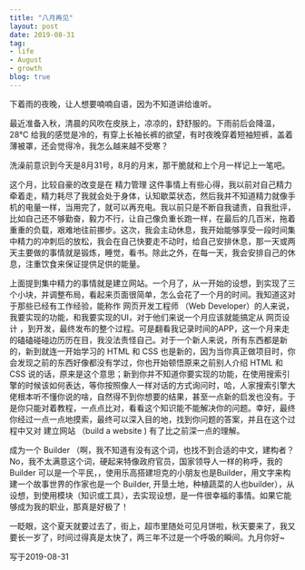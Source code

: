 ```yaml
---
title: "八月再见"
layout: post
date: 2019-08-31
tag:
- life
- August
- growth
blog: true
---
```


下着雨的夜晚，让人想要喃喃自语，因为不知道讲给谁听。

最近准备入秋，清晨的风吹在皮肤上，凉凉的，舒舒服的。下雨前后会降温，28°C 给我的感觉是冷的，有穿上长袖长裤的欲望，有时夜晚穿着短袖短裤，盖着薄被罩，还会觉得冷，我怎么越来越不受寒？

洗澡前意识到今天是8月31号，8月的月末，那干脆就和上个月一样记上一笔吧。

这个月，比较自豪的改变是在 精力管理 这件事情上有些心得，我以前对自己精力牵着走，精力耗尽了我就会处于身体，认知歇菜状态，然后我并不知道精力就像手机的电量一样，当用完了，就可以再充电。我以前只是不断自我谴责，自我批评，比如自己还不够勤奋，毅力不行，让自己像负重长跑一样，在最后的几百米，拖着重重的负载，艰难地往前挪步。这次，我会主动休息，我开始能够享受一段时间集中精力的冲刺后的放松，我会在自己快要走不动时，给自己安排休息，那一天或两天主要做的事情就是锻炼，睡觉，看书。除此之外，在每一天，我会安排自己的休息，注重饮食来保证提供足供的能量。

上面提到集中精力的事情就是建立网站。一个月了，从一开始的设想，到实现了三个小块，并调整布局，看起来页面很简单，怎么会花了一个月的时间。我知道这对于那些已经有工作经验，能称作 网页开发工程师 （Web Developer）的人来说，我要实现的功能，和我要实现的UI，对于他们来说一个月应该就能搞定从 网页设计 ，到开发，最终发布的整个过程。可是翻看我记录时间的APP，这一个月来走的磕磕碰碰边历历在目，我没法责怪自己。对于一个新人来说，所有东西都是新的，新到就连一开始学习的 HTML  和 CSS 也是新的，因为当你真正做项目时，你会发现之前的东西好像都没有学过，你也开始顿悟原来之前别人介绍 HTML 和 CSS 说的话，原来是这个意思；新到你并不知道你要实现的功能，在使用搜索引擎的时候该如何表达，等你按照像人一样对话的方式询问时，哈，人家搜索引擎大佬根本听不懂你说的啥，自然得不到你想要的结果，甚至一点新的启发也没有。于是你只能对着教程，一点点比对，看看这个知识能不能解决你的问题。幸好，最终你经过一点一点地摸索，最终可以深入目的地，找到你问题的答案，并且在这个过程中又对 建立网站 （build a website ) 有了比之前深一点的理解。

成为一个 Builder （啊，我不知道有没有这个词，也找不到合适的中文，建构者？No，我不太满意这个词，硬起来特像政府官员，国家领导人一样的称呼，我的 Builder 可以是一个平民，，使用乐高搭建坦克的小朋友也是Builder，用文字来构建一个故事世界的作家也是一个 Builder, 开垦土地，种植蔬菜的人也builder），从设想，到使用模块（知识或工具），去实现设想，是一件很幸福的事情。如果它能够成为我的职业，那真是好极了！

一眨眼，这个夏天就要过去了，街上，超市里随处可见月饼啦，秋天要来了，我又要长一岁了，时间过得真是太快了，两三年不过是一个呼吸的瞬间。九月你好~



写于2019-08-31



